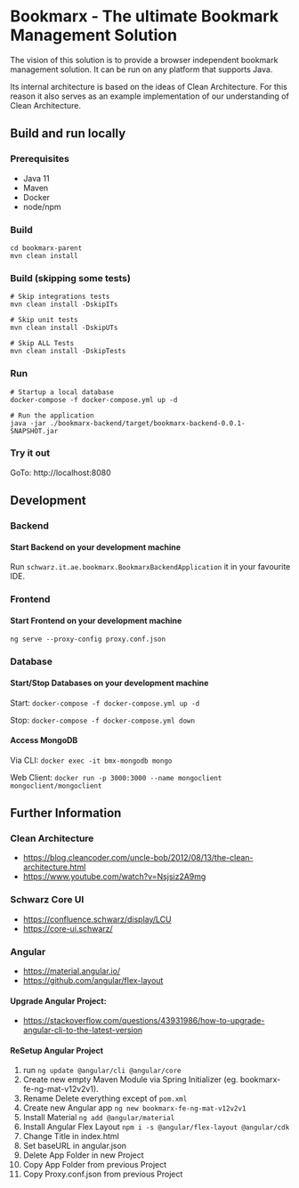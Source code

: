 # Bookmarx - The ultimate Bookmark Management Solution

The vision of this solution is to provide a browser independent bookmark management solution. It can be run on any platform that supports Java. 

Its internal architecture is based on the ideas of Clean Architecture. For this reason it also serves as an example implementation of our understanding of Clean Architecture. 

## Build and run locally

### Prerequisites
- Java 11 
- Maven 
- Docker
- node/npm


### Build
```
cd bookmarx-parent 
mvn clean install
```

### Build (skipping some tests)
```
# Skip integrations tests
mvn clean install -DskipITs

# Skip unit tests
mvn clean install -DskipUTs

# Skip ALL Tests
mvn clean install -DskipTests
```

### Run
```
# Startup a local database
docker-compose -f docker-compose.yml up -d

# Run the application
java -jar ./bookmarx-backend/target/bookmarx-backend-0.0.1-SNAPSHOT.jar
```

### Try it out 
GoTo: http://localhost:8080

## Development

### Backend

#### Start Backend on your development machine
Run `schwarz.it.ae.bookmarx.BookmarxBackendApplication` it in your favourite IDE.





### Frontend

#### Start Frontend on your development machine
`ng serve --proxy-config proxy.conf.json`





### Database

#### Start/Stop Databases on your development machine

Start: `docker-compose -f docker-compose.yml up -d`

Stop: `docker-compose -f docker-compose.yml down`

#### Access MongoDB

Via CLI: `docker exec -it bmx-mongodb mongo`

Web Client: `docker run -p 3000:3000 --name mongoclient mongoclient/mongoclient`


## Further Information

### Clean Architecture
- https://blog.cleancoder.com/uncle-bob/2012/08/13/the-clean-architecture.html
- https://www.youtube.com/watch?v=Nsjsiz2A9mg

### Schwarz Core UI
- https://confluence.schwarz/display/LCU
- https://core-ui.schwarz/

### Angular
- https://material.angular.io/
- https://github.com/angular/flex-layout

#### Upgrade Angular Project:
- https://stackoverflow.com/questions/43931986/how-to-upgrade-angular-cli-to-the-latest-version

#### ReSetup Angular Project
1) run `ng update @angular/cli @angular/core`
2) Create new empty Maven Module via Spring Initializer (eg. bookmarx-fe-ng-mat-v12v2v1).
3) Rename Delete everything except of `pom.xml`
4) Create new Angular app `ng new bookmarx-fe-ng-mat-v12v2v1`
5) Install Material `ng add @angular/material`
6) Install Angular Flex Layout `npm i -s @angular/flex-layout @angular/cdk`
7) Change Title in index.html
8) Set baseURL in angular.json
9) Delete App Folder in new Project
10) Copy App Folder from previous Project
11) Copy Proxy.conf.json from previous Project



